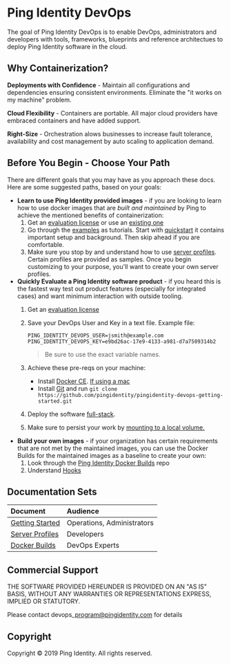 # Ping Identity DevOps

The goal of Ping Identity DevOps is to enable DevOps, administrators and developers with tools, frameworks, blueprints and reference architectues to deploy Ping Identity software in the cloud.

## Why Containerization?

**Deployments with Confidence** - Maintain all configurations and dependencies ensuring consistent environments. Eliminate the "it works on my machine" problem.

**Cloud Flexibility** - Containers are portable. All major cloud providers have embraced containers and have added support.

**Right-Size** - Orchestration alows businesses to increase fault tolerance, availability and cost management by auto scaling to application demand.

## Before You Begin - Choose Your Path

There are different goals that you may have as you approach these docs. Here are some suggested paths, based on your goals:

* **Learn to use Ping Identity provided images** - if you are looking to learn how to use docker images that are _built and maintained_ by Ping to achieve the mentioned benefits of containerization: 
  1. Get an [evaluation license](https://pingidentity-devops.gitbook.io/devops/prod-license#obtaining-a-ping-identity-devops-user-and-key) or use an [existing one](https://pingidentity-devops.gitbook.io/devops/prod-license#using-an-existing-product-license-file)
  2. Go through the [examples](https://pingidentity-devops.gitbook.io/devops/examples) as tutorials. Start with [quickstart](https://pingidentity-devops.gitbook.io/devops/examples/quickstart) it contains important setup and background. Then skip ahead if you are comfortable.
  3. Make sure you stop by and understand how to use [server profiles](https://pingidentity-devops.gitbook.io/devops/server-profiles). Certain profiles are provided as samples. Once you begin customizing to your purpose, you'll want to create your own server profiles.
* **Quickly Evaluate a Ping Identity software product** - if you heard this is the fastest way test out product features \(especially for integrated cases\) and want minimum interaction with outside tooling. 
  1. Get an [evaluation license](https://pingidentity-devops.gitbook.io/devops/prod-license#obtaining-a-ping-identity-devops-user-and-key)
  2. Save your DevOps User and Key in a text file. Example file:

     ```text
     PING_IDENTITY_DEVOPS_USER=jsmith@example.com
     PING_IDENTITY_DEVOPS_KEY=e9bd26ac-17e9-4133-a981-d7a7509314b2
     ```

     > Be sure to use the exact variable names.

  3. Achieve these pre-reqs on your machine: 
     * Install [Docker CE](https://docs.docker.com/v17.12/install/). [If using a mac](https://docs.docker.com/v17.12/docker-for-mac/install/) 
     * Install [Git](https://git-scm.com/downloads) and run `git clone https://github.com/pingidentity/pingidentity-devops-getting-started.git`
  4. Deploy the software [full-stack](https://pingidentity-devops.gitbook.io/devops/examples/11-docker-compose/03-full-stack). 
  5. Make sure to persist your work by [mounting to a local volume.](https://pingidentity-devops.gitbook.io/devops/examples/11-docker-compose#persisting-container-state-and-data)
* **Build your own images** - if your organization has certain requirements that are not met by the maintained images, you can use the Docker Builds for the maintained images as a baseline to create your own: 
  1. Look through the [Ping Identity Docker Builds](https://github.com/pingidentity/pingidentity-docker-builds) repo
  2. Understand [Hooks](https://pingidentity-devops.gitbook.io/devops/docker-builds/docker_builds_hooks)

## Documentation Sets

| Document | Audience |
| :--- | :--- |
| [Getting Started](https://github.com/pingidentity/pingidentity-devops-getting-started/blob/master/README.md) | Operations, Administrators |
| [Server Profiles](https://pingidentity-devops.gitbook.io/devops/server-profiles) | Developers |
| [Docker Builds](https://pingidentity-devops.gitbook.io/devops/docker-builds) | DevOps Experts |

## Commercial Support

THE SOFTWARE PROVIDED HEREUNDER IS PROVIDED ON AN "AS IS" BASIS, WITHOUT ANY WARRANTIES OR REPRESENTATIONS EXPRESS, IMPLIED OR STATUTORY.

Please contact devops\_program@pingidentity.com for details

## Copyright

Copyright © 2019 Ping Identity. All rights reserved.
